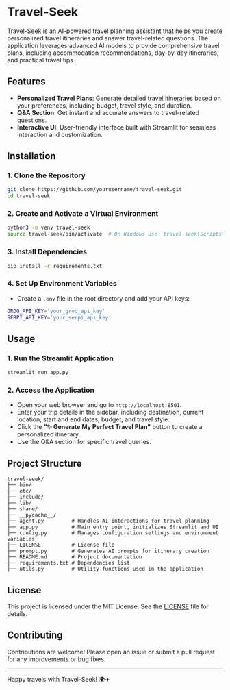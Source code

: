 # Travel-Seek

Travel-Seek is an AI-powered travel planning assistant that helps you create personalized travel itineraries and answer travel-related questions. The application leverages advanced AI models to provide comprehensive travel plans, including accommodation recommendations, day-by-day itineraries, and practical travel tips.

## Features

- **Personalized Travel Plans**: Generate detailed travel itineraries based on your preferences, including budget, travel style, and duration.
- **Q&A Section**: Get instant and accurate answers to travel-related questions.
- **Interactive UI**: User-friendly interface built with Streamlit for seamless interaction and customization.

## Installation

### 1. Clone the Repository
```sh
git clone https://github.com/yourusername/travel-seek.git
cd travel-seek
```

### 2. Create and Activate a Virtual Environment
```sh
python3 -m venv travel-seek
source travel-seek/bin/activate  # On Windows use `travel-seek\Scripts\activate`
```

### 3. Install Dependencies
```sh
pip install -r requirements.txt
```

### 4. Set Up Environment Variables
- Create a `.env` file in the root directory and add your API keys:
```sh
GROQ_API_KEY='your_groq_api_key'
SERPI_API_KEY='your_serpi_api_key'
```

## Usage

### 1. Run the Streamlit Application
```sh
streamlit run app.py
```

### 2. Access the Application
- Open your web browser and go to `http://localhost:8501`.
- Enter your trip details in the sidebar, including destination, current location, start and end dates, budget, and travel style.
- Click the **"✨ Generate My Perfect Travel Plan"** button to create a personalized itinerary.
- Use the Q&A section for specific travel queries.

## Project Structure

```
travel-seek/
├── bin/
├── etc/
├── include/
├── lib/
├── share/
├── __pycache__/
├── agent.py         # Handles AI interactions for travel planning
├── app.py           # Main entry point, initializes Streamlit and UI
├── config.py        # Manages configuration settings and environment variables
├── LICENSE          # License file
├── prompt.py        # Generates AI prompts for itinerary creation
├── README.md        # Project documentation
├── requirements.txt # Dependencies list
├── utils.py         # Utility functions used in the application
```

## License
This project is licensed under the MIT License. See the [LICENSE](LICENSE) file for details.

## Contributing
Contributions are welcome! Please open an issue or submit a pull request for any improvements or bug fixes.

---

Happy travels with Travel-Seek! 🌍✈️

